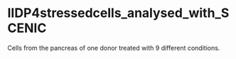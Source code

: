 # IIDP4stressedcells_analysed_with_SCENIC
Cells from the pancreas of one donor treated with 9 different conditions.
